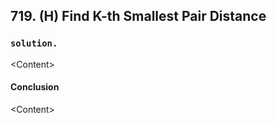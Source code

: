 ## 719. (H) Find K-th Smallest Pair Distance

### `solution.`
\<Content\>  

#### Conclusion
\<Content\>  
  

